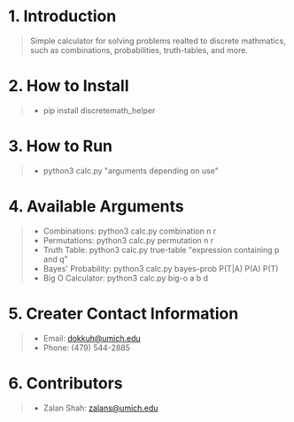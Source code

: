 # 1. Introduction
> Simple calculator for solving problems realted to discrete mathmatics, such as combinations, probabilities, truth-tables, and more.
# 2. How to Install
> - pip install discretemath_helper
# 3. How to Run
> - python3 calc.py "arguments depending on use"
# 4. Available Arguments
> - Combinations: python3 calc.py combination n r
> - Permutations: python3 calc.py permutation n r
> - Truth Table: python3 calc.py true-table "expression containing p and q"
> - Bayes' Probability: python3 calc.py bayes-prob P(T|A) P(A) P(T)
> - Big O Calculator: python3 calc.py big-o a b d
# 5. Creater Contact Information
> - Email: dokkuh@umich.edu
> - Phone: (479) 544-2885
# 6. Contributors
> - Zalan Shah: zalans@umich.edu
